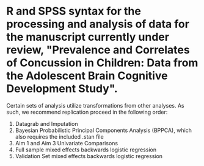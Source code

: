 # R and SPSS syntax for the processing and analysis of data for the manuscript currently under review, "Prevalence and Correlates of Concussion in Children: Data from the Adolescent Brain Cognitive Development Study".

Certain sets of analysis utilize transformations from other analyses. As such, we recommend replication proceed in the following order:
  1. Datagrab and Imputation
  2. Bayesian Probabilistic Principal Components Analysis (BPPCA), which also requires the included .stan file
  3. Aim 1 and Aim 3 Univariate Comparisons
  4. Full sample mixed effects backwards logistic regression
  5. Validation Set mixed effects backwards logistic regression
